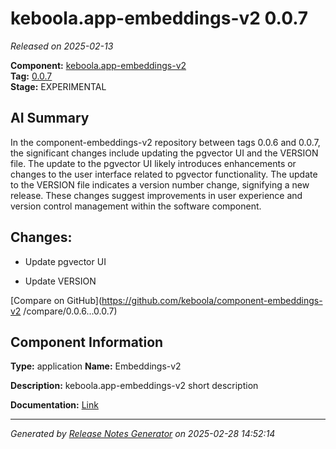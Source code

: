 #  keboola.app-embeddings-v2 0.0.7

_Released on 2025-02-13_

**Component:** [keboola.app-embeddings-v2](https://github.com/keboola/component-embeddings-v2)  
**Tag:** [0.0.7](https://github.com/keboola/component-embeddings-v2/releases/tag/0.0.7)  
**Stage:** EXPERIMENTAL


## AI Summary
In the component-embeddings-v2 repository between tags 0.0.6 and 0.0.7, the significant changes include updating the pgvector UI and the VERSION file. The update to the pgvector UI likely introduces enhancements or changes to the user interface related to pgvector functionality. The update to the VERSION file indicates a version number change, signifying a new release. These changes suggest improvements in user experience and version control management within the software component.



## Changes:


- Update pgvector UI 




- Update VERSION 




[Compare on GitHub](https://github.com/keboola/component-embeddings-v2
/compare/0.0.6...0.0.7)



## Component Information
**Type:** application
**Name:** Embeddings-v2

**Description:** keboola.app-embeddings-v2 short description


**Documentation:** [Link](https://github.com/keboola/component-embeddings-v2/blob/master/README.md)



---
_Generated by [Release Notes Generator](https://github.com/keboola/release-notes-generator)
on 2025-02-28 14:52:14_